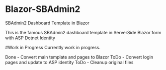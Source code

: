 # Blazor-SBAdmin2
SBAdmin2 Dashboard Template in Blazor

This is the famous SBAdmin2 dashboard template in ServerSide Blazor form with ASP Dotnet Identity

#Work in Progress
Currently work in progress.

Done - Convert main template and pages to Blazor 
ToDo - Convert login pages and update to ASP identity
ToDo - Cleanup original files

